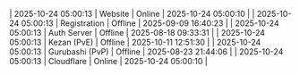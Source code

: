 | 2025-10-24 05:00:13 | Website | Online | 2025-10-24 05:00:10 |
| 2025-10-24 05:00:13 | Registration | Offline | 2025-09-09 16:40:23 |
| 2025-10-24 05:00:13 | Auth Server | Offline | 2025-08-18 09:33:31 |
| 2025-10-24 05:00:13 | Kezan (PvE) | Offline | 2025-10-11 12:51:30 |
| 2025-10-24 05:00:13 | Gurubashi (PvP) | Offline | 2025-08-23 21:44:06 |
| 2025-10-24 05:00:13 | Cloudflare | Online | 2025-10-24 05:00:10 |
